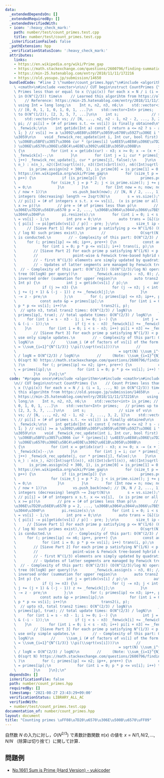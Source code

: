 ```yaml
---
data:
  _extendedDependsOn: []
  _extendedRequiredBy: []
  _extendedVerifiedWith:
  - icon: ':heavy_check_mark:'
    path: number/test/count_primes.test.cpp
    title: number/test/count_primes.test.cpp
  _isVerificationFailed: false
  _pathExtension: hpp
  _verificationStatusIcon: ':heavy_check_mark:'
  attributes:
    links:
    - https://en.wikipedia.org/wiki/Prime_gap
    - https://math.stackexchange.com/questions/2600796/finding-summation-of-inverse-of-square-roots
    - https://min-25.hatenablog.com/entry/2018/11/11/172216
    - https://old.yosupo.jp/submission/14650
  bundledCode: "#line 2 \"number/count_primes.hpp\"\n#include <algorithm>\n#include\
    \ <cmath>\n#include <vector>\n\n// CUT begin\nstruct CountPrimes {\n    // Count\
    \ Primes less than or equal to x (\\pi(x)) for each x = N / i (i = 1, ..., N)\
    \ in O(N^(2/3)) time\n    // Learned this algorihtm from https://old.yosupo.jp/submission/14650\n\
    \    // Reference: https://min-25.hatenablog.com/entry/2018/11/11/172216\n   \
    \ using Int = long long;\n    Int n, n2, n3, n6;\n    std::vector<int> is_prime;\
    \ // [0, 0, 1, 1, 0, 1, 0, 1, ...]\n    std::vector<Int> primes;   // primes up\
    \ to O(N^(1/2)), [2, 3, 5, 7, ...]\n\n    int s;               // size of vs\n\
    \    std::vector<Int> vs; // [N, ..., n2, n2 - 1, n2 - 2, ..., 3, 2, 1]\n    std::vector<Int>\
    \ pi; // pi[i] = (# of primes s.t. <= vs[i]) is finally obtained\n\n    std::vector<int>\
    \ _fenwick;\n\n    int getidx(Int a) const { return a <= n2 ? s - a : n / a -\
    \ 1; } // vs[i] >= a \u3092\u6E80\u305F\u3059\u6700\u5927\u306E i \u3092\u8FD4\
    \u3059\n\n    void _fenwick_rec_update(int i, Int cur, bool first) { // pi[n3:]\
    \ \u306B\u5BFE\u3057\u3066 cur * (primes[i] \u4EE5\u4E0A\u306E\u7D20\u56E0\u6570\
    ) \u306E\u6570\u306E\u5BC4\u4E0E\u3092\u6E1B\u3058\u308B\n        if (!first)\
    \ {\n            for (int x = getidx(cur) - n3; x >= 0; x -= (x + 1) & (-x - 1))\
    \ _fenwick[x]--;\n        }\n        for (int j = i; cur * primes[j] <= vs[n3];\
    \ j++) _fenwick_rec_update(j, cur * primes[j], false);\n    }\n\n    CountPrimes(Int\
    \ n_) : n(n_), n2((Int)sqrtl(n)), n3((Int)cbrtl(n)), n6((Int)sqrtl(n3)) {\n  \
    \      is_prime.assign(n2 + 300, 1), is_prime[0] = is_prime[1] = 0; // `+ 300`:\
    \ https://en.wikipedia.org/wiki/Prime_gap\n        for (size_t p = 2; p < is_prime.size();\
    \ p++) {\n            if (is_prime[p]) {\n                primes.push_back(p);\n\
    \                for (size_t j = p * 2; j < is_prime.size(); j += p) is_prime[j]\
    \ = 0;\n            }\n        }\n        for (Int now = n; now; now = n / (n\
    \ / now + 1))\n            vs.push_back(now); // [N, N / 2, ..., 1], Relevant\
    \ integers (decreasing) length ~= 2sqrt(N)\n        s = vs.size();\n\n       \
    \ // pi[i] = (# of integers x s.t. x <= vs[i],  (x is prime or all factors of\
    \ x >= p))\n        // pre = (# of primes less than p)\n        // \u6700\u5C0F\
    \u306E\u7D20\u56E0\u6570 p = 2, ..., \u306B\u3064\u3044\u3066\u7BE9\u3063\u3066\
    \u3044\u304F\n        pi.resize(s);\n        for (int i = 0; i < s; i++) pi[i]\
    \ = vs[i] - 1;\n        int pre = 0;\n\n        auto trans = [&](int i, Int p)\
    \ { pi[i] -= pi[getidx(vs[i] / p)] - pre; };\n\n        size_t ip = 0;\n\n   \
    \     // [Sieve Part 1] For each prime p satisfying p <= N^(1/6) (Only O(N^(1/6)\
    \ / log N) such primes exist),\n        //                O(sqrt(N)) simple operation\
    \ is conducted.\n        // - Complexity of this part: O(N^(2/3) / logN)\n   \
    \     for (; primes[ip] <= n6; ip++, pre++) {\n            const auto &p = primes[ip];\n\
    \            for (int i = 0; p * p <= vs[i]; i++) trans(i, p);\n        }\n\n\
    \        // [Sieve Part 2] For each prime p satisfying N^(1/6) < p <= N^(1/3),\n\
    \        //                point-wise & Fenwick tree-based hybrid update is used\n\
    \        // - first N^(1/3) elements are simply updated by quadratic algorithm.\n\
    \        // - Updates of latter segments are managed by Fenwick tree.\n      \
    \  // - Complexity of this part: O(N^(2/3)) (O(N^(2/3)/log N) operations for Fenwick\
    \ tree (O(logN) per query))\n        _fenwick.assign(s - n3, 0); // Fenwick tree,\
    \ inversed order (summation for upper region)\n        auto trans2 = [&](int i,\
    \ Int p) {\n            int j = getidx(vs[i] / p);\n            auto z = pi[j];\n\
    \            if (j >= n3) {\n                for (j -= n3; j < int(_fenwick.size());\
    \ j += (j + 1) & (-j - 1)) z += _fenwick[j];\n            }\n            pi[i]\
    \ -= z - pre;\n        };\n        for (; primes[ip] <= n3; ip++, pre++) {\n \
    \           const auto &p = primes[ip];\n            for (int i = 0; i < n3 and\
    \ p * p <= vs[i]; i++)\n                trans2(i, p);                        \
    \  // upto n3, total trans2 times: O(N^(2/3) / logN)\n            _fenwick_rec_update(ip,\
    \ primes[ip], true); // total update times: O(N^(2/3) / logN)\n        }\n   \
    \     for (int i = s - n3 - 1; i >= 0; i--) {\n            int j = i + ((i + 1)\
    \ & (-i - 1));\n            if (j < s - n3) _fenwick[i] += _fenwick[j];\n    \
    \    }\n        for (int i = 0; i < s - n3; i++) pi[i + n3] += _fenwick[i];\n\n\
    \        // [Sieve Part 3] For each prime p satisfying N^(1/3) < p <= N^(1/2),\
    \ use only simple updates.\n        // - Complexity of this part: O(N^(2/3) /\
    \ logN)\n        //     \\sum_i (# of factors of vs[i] of the form p^2, p >= N^(1/3))\
    \ = \\sum_{i=1}^{N^(1/3)} \\pi(\\sqrt(vs[i])))\n        //                   \
    \                                               = sqrt(N) \\sum_i^{N^(1/3)} i^{-1/2}\
    \ / logN = O(N^(2/3) / logN)\n        //     (Note: \\sum_{i=1}^{N} i^{-1/2} =\
    \ O(sqrt N) https://math.stackexchange.com/questions/2600796/finding-summation-of-inverse-of-square-roots\
    \ )\n        for (; primes[ip] <= n2; ip++, pre++) {\n            const auto &p\
    \ = primes[ip];\n            for (int i = 0; p * p <= vs[i]; i++) trans(i, p);\n\
    \        }\n    }\n};\n"
  code: "#pragma once\n#include <algorithm>\n#include <cmath>\n#include <vector>\n\
    \n// CUT begin\nstruct CountPrimes {\n    // Count Primes less than or equal to\
    \ x (\\pi(x)) for each x = N / i (i = 1, ..., N) in O(N^(2/3)) time\n    // Learned\
    \ this algorihtm from https://old.yosupo.jp/submission/14650\n    // Reference:\
    \ https://min-25.hatenablog.com/entry/2018/11/11/172216\n    using Int = long\
    \ long;\n    Int n, n2, n3, n6;\n    std::vector<int> is_prime; // [0, 0, 1, 1,\
    \ 0, 1, 0, 1, ...]\n    std::vector<Int> primes;   // primes up to O(N^(1/2)),\
    \ [2, 3, 5, 7, ...]\n\n    int s;               // size of vs\n    std::vector<Int>\
    \ vs; // [N, ..., n2, n2 - 1, n2 - 2, ..., 3, 2, 1]\n    std::vector<Int> pi;\
    \ // pi[i] = (# of primes s.t. <= vs[i]) is finally obtained\n\n    std::vector<int>\
    \ _fenwick;\n\n    int getidx(Int a) const { return a <= n2 ? s - a : n / a -\
    \ 1; } // vs[i] >= a \u3092\u6E80\u305F\u3059\u6700\u5927\u306E i \u3092\u8FD4\
    \u3059\n\n    void _fenwick_rec_update(int i, Int cur, bool first) { // pi[n3:]\
    \ \u306B\u5BFE\u3057\u3066 cur * (primes[i] \u4EE5\u4E0A\u306E\u7D20\u56E0\u6570\
    ) \u306E\u6570\u306E\u5BC4\u4E0E\u3092\u6E1B\u3058\u308B\n        if (!first)\
    \ {\n            for (int x = getidx(cur) - n3; x >= 0; x -= (x + 1) & (-x - 1))\
    \ _fenwick[x]--;\n        }\n        for (int j = i; cur * primes[j] <= vs[n3];\
    \ j++) _fenwick_rec_update(j, cur * primes[j], false);\n    }\n\n    CountPrimes(Int\
    \ n_) : n(n_), n2((Int)sqrtl(n)), n3((Int)cbrtl(n)), n6((Int)sqrtl(n3)) {\n  \
    \      is_prime.assign(n2 + 300, 1), is_prime[0] = is_prime[1] = 0; // `+ 300`:\
    \ https://en.wikipedia.org/wiki/Prime_gap\n        for (size_t p = 2; p < is_prime.size();\
    \ p++) {\n            if (is_prime[p]) {\n                primes.push_back(p);\n\
    \                for (size_t j = p * 2; j < is_prime.size(); j += p) is_prime[j]\
    \ = 0;\n            }\n        }\n        for (Int now = n; now; now = n / (n\
    \ / now + 1))\n            vs.push_back(now); // [N, N / 2, ..., 1], Relevant\
    \ integers (decreasing) length ~= 2sqrt(N)\n        s = vs.size();\n\n       \
    \ // pi[i] = (# of integers x s.t. x <= vs[i],  (x is prime or all factors of\
    \ x >= p))\n        // pre = (# of primes less than p)\n        // \u6700\u5C0F\
    \u306E\u7D20\u56E0\u6570 p = 2, ..., \u306B\u3064\u3044\u3066\u7BE9\u3063\u3066\
    \u3044\u304F\n        pi.resize(s);\n        for (int i = 0; i < s; i++) pi[i]\
    \ = vs[i] - 1;\n        int pre = 0;\n\n        auto trans = [&](int i, Int p)\
    \ { pi[i] -= pi[getidx(vs[i] / p)] - pre; };\n\n        size_t ip = 0;\n\n   \
    \     // [Sieve Part 1] For each prime p satisfying p <= N^(1/6) (Only O(N^(1/6)\
    \ / log N) such primes exist),\n        //                O(sqrt(N)) simple operation\
    \ is conducted.\n        // - Complexity of this part: O(N^(2/3) / logN)\n   \
    \     for (; primes[ip] <= n6; ip++, pre++) {\n            const auto &p = primes[ip];\n\
    \            for (int i = 0; p * p <= vs[i]; i++) trans(i, p);\n        }\n\n\
    \        // [Sieve Part 2] For each prime p satisfying N^(1/6) < p <= N^(1/3),\n\
    \        //                point-wise & Fenwick tree-based hybrid update is used\n\
    \        // - first N^(1/3) elements are simply updated by quadratic algorithm.\n\
    \        // - Updates of latter segments are managed by Fenwick tree.\n      \
    \  // - Complexity of this part: O(N^(2/3)) (O(N^(2/3)/log N) operations for Fenwick\
    \ tree (O(logN) per query))\n        _fenwick.assign(s - n3, 0); // Fenwick tree,\
    \ inversed order (summation for upper region)\n        auto trans2 = [&](int i,\
    \ Int p) {\n            int j = getidx(vs[i] / p);\n            auto z = pi[j];\n\
    \            if (j >= n3) {\n                for (j -= n3; j < int(_fenwick.size());\
    \ j += (j + 1) & (-j - 1)) z += _fenwick[j];\n            }\n            pi[i]\
    \ -= z - pre;\n        };\n        for (; primes[ip] <= n3; ip++, pre++) {\n \
    \           const auto &p = primes[ip];\n            for (int i = 0; i < n3 and\
    \ p * p <= vs[i]; i++)\n                trans2(i, p);                        \
    \  // upto n3, total trans2 times: O(N^(2/3) / logN)\n            _fenwick_rec_update(ip,\
    \ primes[ip], true); // total update times: O(N^(2/3) / logN)\n        }\n   \
    \     for (int i = s - n3 - 1; i >= 0; i--) {\n            int j = i + ((i + 1)\
    \ & (-i - 1));\n            if (j < s - n3) _fenwick[i] += _fenwick[j];\n    \
    \    }\n        for (int i = 0; i < s - n3; i++) pi[i + n3] += _fenwick[i];\n\n\
    \        // [Sieve Part 3] For each prime p satisfying N^(1/3) < p <= N^(1/2),\
    \ use only simple updates.\n        // - Complexity of this part: O(N^(2/3) /\
    \ logN)\n        //     \\sum_i (# of factors of vs[i] of the form p^2, p >= N^(1/3))\
    \ = \\sum_{i=1}^{N^(1/3)} \\pi(\\sqrt(vs[i])))\n        //                   \
    \                                               = sqrt(N) \\sum_i^{N^(1/3)} i^{-1/2}\
    \ / logN = O(N^(2/3) / logN)\n        //     (Note: \\sum_{i=1}^{N} i^{-1/2} =\
    \ O(sqrt N) https://math.stackexchange.com/questions/2600796/finding-summation-of-inverse-of-square-roots\
    \ )\n        for (; primes[ip] <= n2; ip++, pre++) {\n            const auto &p\
    \ = primes[ip];\n            for (int i = 0; p * p <= vs[i]; i++) trans(i, p);\n\
    \        }\n    }\n};\n"
  dependsOn: []
  isVerificationFile: false
  path: number/count_primes.hpp
  requiredBy: []
  timestamp: '2021-08-27 23:43:29+09:00'
  verificationStatus: LIBRARY_ALL_AC
  verifiedWith:
  - number/test/count_primes.test.cpp
documentation_of: number/count_primes.hpp
layout: document
title: "Counting primes \uFF08\u7D20\u6570\u306E\u500B\u6570\uFF09"
---
```


自然数 $N$ の入力に対し，$O(N^{2/3})$ で素数計数関数 $\pi(x)$ の値を $x = N / 1, N / 2, \dots, N / N$ （除算は切り捨て）に関して計算．

## 問題例

- [No.1661 Sum is Prime (Hard Version) - yukicoder](https://yukicoder.me/problems/no/1661)
